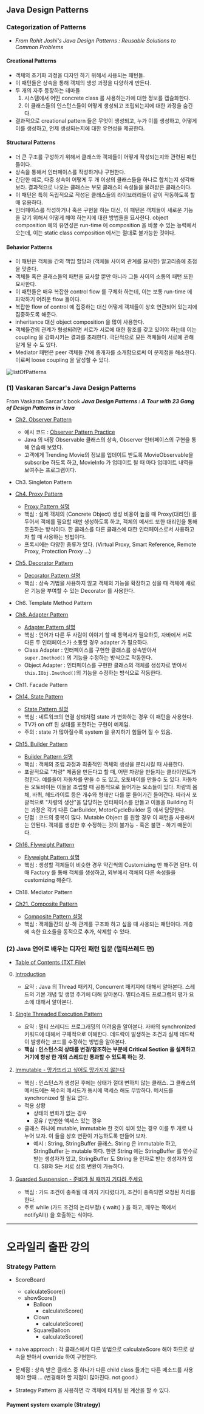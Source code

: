 ## Java Design Patterns

### Categorization of Patterns
* _From Rohit Joshi's Java Design Patterns : Reusable Solutions to Common Problems_ 

####  Creational Patterns
* 객체의 초기화 과정을 디자인 하기 위해서 사용되는 패턴들. 
* 이 패턴들은 상속을 통해 객체의 생성 과정을 다양하게 만든다. 
* 두 개의 자주 등장하는 테마들 
    1. 시스템에서 어떤 concrete class 를 사용하는가에 대한 정보를 캡슐화한다. 
    2. 이 클래스들의 인스턴스들이 어떻게 생성되고 조립되는지에 대한 과정을 숨긴다. 
* 결과적으로 creational pattern 들은 무엇이 생성되고, 누가 이를 생성하고, 어떻게 이를 생성하고, 
언제 생성되는지에 대한 유연성을 제공한다. 

#### Structural Patterns 
* 더 큰 구조를 구성하기 위해서 클래스와 객체들이 어떻게 작성되는지와 관련된 패턴들이다. 
* 상속을 통해서 인터페이스를 작성하거나 구현한다. 
* 간단한 예로, 다중 상속이 어떻게 두 개 이상의 클래스들을 하나로 합치는지 생각해 보라. 
결과적으로 나오는 클래스는 부모 클래스의 속성들을 물려받은 클래스이다. 
* 이 패턴은 특히 독립적으로 작성된 클래스들의 라이브러리들이 같이 작동하도록 할 때 유용하다. 
* 인터페이스를 작성하거나 혹은 구현을 하는 대신, 이 패턴은 객체들이 새로운 기능을 갖기 위해서 
어떻게 해야 하는지에 대한 방법들을 묘사한다. object composition 에의 유연성은 run-time 에 
composition 을 바꿀 수 있는 능력에서 오는데, 이는 static class composition 에서는 절대로 불가능한 것이다. 

#### Behavior Patterns
* 이 패턴은 객체들 간의 책임 할당과 (객체들 사이의 관계를 묘사한) 알고리즘에 초점을 맞춘다. 
* 객체들 혹은 클래스들의 패턴을 묘사할 뿐만 아니라 그들 사이의 소통의 패턴 또한 묘사한다. 
* 이 패턴들은 매우 복잡한 control flow 를 구체화 하는데, 이는 보통 run-time 에 파악하기 어려운 flow 들이다. 
* 복잡한 flow of control 에 집중하는 대신 어떻게 객체들이 상호 연관되어 있는지에 집중하도록 해준다.
* inheritance 대신 object composition 을 많이 사용한다. 
* 객체들간의 관계가 형성되려면 서로가 서로에 대한 참조를 갖고 있어야 하는데 이는 coupling 을 강화시키는 
결과를 초래한다. 극단적으로 모든 객체들이 서로에 관해 알게 될 수 도 있다. 
* Mediator 패턴은 peer 객체들 간에 중개자를 소개함으로써 이 문제점을 해소한다. 이로써 loose coupling 을 달성할 수 있다.

![listOfPatterns](./list-of-patterns.png) 

### (1) Vaskaran Sarcar's Java Design Patterns  
From Vaskaran Sarcar's book ***Java Design Patterns : A Tour with 
23 Gang of Design Patterns in Java***

* [Ch2. Observer Pattern](./src/observer)
    * 예시 코드 : [Observer Pattern Practice](./src/observer/ObserverPatternPractice.java)
    * Java 의 내장 Observable 클래스의 상속, Observer 인터페이스의 구현을 통해 연습해 보았다. 
    * 고객에게 Trending Movie의 정보를 업데이트 받도록 MovieObservable을 subscribe 하도록 하고,
    MovieInfo 가 업데이트 될 때 마다 업데이트 내역을 보여주는 프로그램이다.    

* Ch3. Singleton Pattern 

* [Ch4. Proxy Pattern](./src/proxy)
    * [Proxy Pattern 설명](./src/proxy/proxy-pattern.md)
    * 핵심 : 실제 객체의 (Concrete Object) 생성 비용이 높을 때 Proxy(대리인) 를 두어서 
    객체를 필요할 때만 생성하도록 하고, 객체의 메서드 또한 대리인을 통해 호출하는 방식이다. 
    한 클래스를 다른 클래스에 대한 인터페이스로서 사용하고자 할 때 사용하는 방법이다. 
    * 프록시에는 다양한 종류가 있다. (Virtual Proxy, Smart Reference, Remote Proxy, Protection Proxy ...)  

* [Ch5. Decorator Pattern](./src/decorator)
    * [Decorator Pattern 설명](./src/decorator/decorator-pattern.md)
    * 핵심 : 상속 기법을 사용하지 않고 객체의 기능을 확장하고 싶을 때 객체에 새로운 
    기능을 부여할 수 있는 Decorator 를 사용한다.
    
* Ch6. Template Method Pattern
    
* [Ch8. Adapter Pattern](./src/adapter)
    * [Adapter Pattern 설명](./src/adapter/adapter-pattern.md)
    * 핵심 : 언어가 다른 두 사람이 이야기 할 때 통역사가 필요하듯, 자바에서 서로 다른 
    두 인터페이스가 소통할 경우 adapter 가 필요하다. 
    * Class Adapter : 인터페이스를 구현한 클래스를 상속받아서 `super.Imethod()` 의 기능을 
    수정하는 방식으로 작동한다. 
    * Object Adapter : 인터페이스를 구현한 클래스의 객체를 생성자로 받아서 `this.IObj.Imethod()`의 
    기능을 수정하는 방식으로 작동한다. 
    
* Ch11. Facade Pattern
    
* [Ch14. State Pattern](./src/state)
    * [State Pattern 설명](./src/state/state-pattern.md)
    * 핵심 : 네트워크의 연결 상태처럼 state 가 변화하는 경우 이 패턴을 사용한다. 
    * TV가 on off 된 상태를 표현하는 구현이 예제임. 
    * 주의 : state 가 많아질수록 system 을 유지하기 힘들어 질 수 있음. 
    
* [Ch15. Builder Pattern](./src/builder)
    * [Builder Pattern 설명](./src/builder/builder-pattern.md)
    * 핵심 : 객체의 조립 과정과 최종적인 객체의 생성을 분리시킬 때 사용한다. 
    * 포괄적으로 "차량" 제품을 만든다고 할 때, 어떤 차량을 만들지는 클라이언트가 정한다. 
    예를들어 자동차를 만들 수 도 있고, 오토바이를 만들수 도 있다. 자동차든 오토바이든 이들을 
    조립할 때 공통적으로 들어가는 요소들이 있다. 차량의 몸체, 바퀴, 헤드라이트 등은 개수와 형태만
    다를 뿐 들어가긴 들어간다. 따라서 포괄적으로 "차량의 생산"을 담당하는 인터페이스를 만들고 
    이들을 Building 하는 과정은 각기 다른 CarBuilder, MotorCycleBuilder 등 에서 담당한다. 
    * 단점 : 코드의 중복이 많다. Mutable Object 를 원할 경우 이 패턴을 사용해서는 안된다. 객체를 
    생성한 후 수정하는 것이 불가능 - 혹은 불편 - 하기 때문이다.
    
* [Ch16. Flyweight Pattern](./src/flyweight)
    * [Flyweight Pattern 설명](./src/flyweight/flyweight-pattern.md)
    * 핵심 : 생성할 객체들이 비슷한 경우 약간씩의 Customizing 만 해주면 된다. 
    이 때 Factory 를 통해 객체를 생성하고, 외부에서 객체의 다른 속성들을 customizing 해준다.

* Ch18. Mediator Pattern 

* [Ch21. Composite Pattern](./src/composite)
    * [Composite Pattern 설명](./src/composite/composite-patterns.md)
    * 핵심 : 객체들간의 상-하 관계를 구조화 하고 싶을 때 사용되는 패턴이다. 
    계층에 속한 요소들을 동적으로 추가, 삭제할 수 있다. 
    
### (2) Java 언어로 배우는 디자인 패턴 입문 (멀티쓰레드 편) 
* [Table of Contents (TXT File)](./src/multithread/table-of-contents.txt)

0. [Introduction](src/multithread/notes/0-java-threads.md)
    * 요약 : Java 의 Thread 패키지, Concurrent 패키지에 대해서 알아본다. 스레드의 기본 개념 및 생명 주기에 대해 알아본다. 
    멀티스레드 프로그램의 평가 요소에 대해서 알아본다. 
    
1. [Single Threaded Execution Pattern](src/multithread/singlethreadexecution/single-threaded-execution.md)
    * 요약 : 멀티 쓰레디드 프로그래밍의 어려움을 알아본다. 자바의 synchronized 키워드에 대해서 구체적으로 이해한다. 
    데드락이 발생하는 조건과 실제 데드락이 발생하는 코드를 수정하는 방법을 알아본다. 
    * **핵심 : 인스턴스의 상태를 변경/참조하는 부분에 Critical Section 을 설계하고 거기에 항상 한 개의 
    스레드만 통과할 수 있도록 하는 것.**
    
2. [Immutable - 망가뜨리고 싶어도 망가지지 않는다](src/multithread/immutable/immutable.md)
    * 핵심 : 인스턴스가 생성된 후에는 상태가 절대 변하지 않는 클래스. 그 클래스의 메서드에는 
    복수의 메서드가 동시에 액세스 해도 무방하다. 메서드를 synchronized 할 필요 없다. 
    * 적용 상황 
        * 상태의 변화가 없는 경우 
        * 공유 / 빈번한 액세스 있는 경우 
    * 클래스 하나에 mutable, immutable 한 것이 섞여 있는 경우 이를 두 개로 나누어 보자. 
    이 둘을 상호 변환이 가능하도록 만들어 보자. 
        * 예시 : String, StringBuffer 클래스. String 은 immutable 하고, StringBuffer 는 mutable 하다. 
        한편 String 에는 StringBuffer 를 인수로 받는 생성자가 있고, StringBuffer 도 String 을 인자로 받는
        생성자가 있다. SB와 S는 서로 상호 변환이 가능하다. 

3. [Guarded Suspension - 준비가 될 때까지 기다려 주세요](src/multithread/guardedsuspension/guarded-suspension-pattern.md)
    * 핵심 : 가드 조건이 충족될 때 까지 기다렸다가, 조건이 충족되면 요청된 처리를 한다. 
    * 주로 while (가드 조건의 논리부정) { wait() } 을 하고, 깨우는 쪽에서 notifyAll() 을 호출하는 식이다. 

---

# 오라일리 출판 강의 

### Strategy Pattern

- ScoreBoard 
  - calculateScore() 
  - showScore() 
    - Balloon 
      - calculateScore() 
    - Clown
      - calculateScore()
    - SquareBalloon 
      - calculateScore()

- naive approach : 각 클래스에서 다른 방법으로 calculateScore 해야 하므로 상속을 받아서 override 하여 구현한다.

- 문제점 : 상속 받은 클래스 중 하나가 다른 child class 들과는 다른 메소드를 사용해야 할때 ... (변경해야 할 지점이 많아진다. not good.)

- Strategy Pattern 을 사용하면 각 객체에 타게팅 된 계산을 할 수 있다. 

#### Payment system example (Strategy)